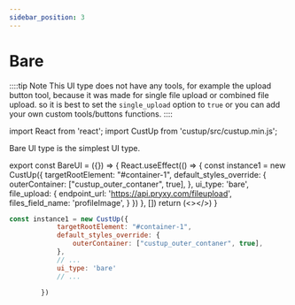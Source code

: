 ```yaml
---
sidebar_position: 3
---
```


# Bare

::::tip Note
This UI type does not have any tools, for example the upload button tool, because it was made for single file upload or combined file upload. so it is best to set the `single_upload` option to `true` or you can add your own custom tools/buttons functions.
::::

import React from 'react';
import CustUp from 'custup/src/custup.min.js';

Bare UI type is the simplest UI type.

export const BareUI = ({}) => {
    React.useEffect(() => {
        const instance1 = new CustUp({
            targetRootElement: "#container-1",
            default_styles_override: {
                outerContainer: ["custup_outer_contaner", true],
            },
            ui_type: 'bare',
            file_upload: {
                endpoint_url: 'https://api.pryxy.com/fileupload',
                files_field_name: 'profileImage',
            }
        })
    }, [])
    return (<></>)
}

<div id="container-1" style={{marginBottom: 15}}></div>

<BareUI />  
  
```js title="index.js"
const instance1 = new CustUp({
            targetRootElement: "#container-1",
            default_styles_override: {
                outerContainer: ["custup_outer_contaner", true],
            },
            // ...
            ui_type: 'bare'
            // ...

        })
```
